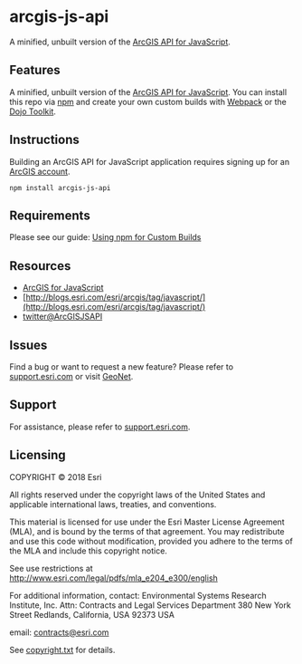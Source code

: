 # arcgis-js-api

A minified, unbuilt version of the [ArcGIS API for JavaScript](https://developers.arcgis.com/javascript/).

## Features
A minified, unbuilt version of the [ArcGIS API for JavaScript](https://developers.arcgis.com/javascript/).
You can install this repo via [npm](http://npmjs.org/) and create your own custom builds with [Webpack](https://webpackjs.org) or the [Dojo Toolkit](http://dojotoolkit.org/).

## Instructions

Building an ArcGIS API for JavaScript application requires signing up for an [ArcGIS account](https://developers.arcgis.com).

```
npm install arcgis-js-api
```

## Requirements

Please see our guide: [Using npm for Custom Builds](https://developers.arcgis.com/javascript/latest/guide/using-npm/index.html)

## Resources

* [ArcGIS for JavaScript](https://developers.arcgis.com/javascript/)
* [http://blogs.esri.com/esri/arcgis/tag/javascript/](http://blogs.esri.com/esri/arcgis/tag/javascript/)
* [twitter@ArcGISJSAPI](https://twitter.com/ArcGISJSAPI)

## Issues

Find a bug or want to request a new feature?  Please refer to [support.esri.com](http://support.esri.com/) or visit [GeoNet](https://geonet.esri.com/community/developers/web-developers/arcgis-api-for-javascript).

## Support
For assistance, please refer to [support.esri.com](http://support.esri.com/).

## Licensing
COPYRIGHT © 2018 Esri

All rights reserved under the copyright laws of the United States
and applicable international laws, treaties, and conventions.

This material is licensed for use under the Esri Master License
Agreement (MLA), and is bound by the terms of that agreement.
You may redistribute and use this code without modification,
provided you adhere to the terms of the MLA and include this
copyright notice.

See use restrictions at http://www.esri.com/legal/pdfs/mla_e204_e300/english

For additional information, contact:
Environmental Systems Research Institute, Inc.
Attn: Contracts and Legal Services Department
380 New York Street
Redlands, California, USA 92373
USA

email: contracts@esri.com

See [copyright.txt](copyright.txt) for details.
